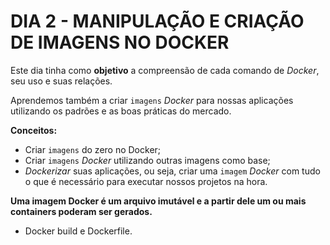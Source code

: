# DIA 2 - MANIPULAÇÃO E CRIAÇÃO DE IMAGENS NO DOCKER



Este dia tinha como **objetivo** a compreensão de cada comando de *Docker*, seu uso e suas relações.

Aprendemos também a criar `imagens` *Docker* para nossas aplicações utilizando os padrões e as boas práticas do mercado.

**Conceitos:**

* Criar `imagens` do zero no Docker;
* Criar `imagens` *Docker* utilizando outras imagens como base;
* *Dockerizar* suas aplicações, ou seja, criar uma `imagem` *Docker* com tudo o que é necessário para executar nossos projetos na hora.

**Uma imagem Docker é um arquivo imutável e a partir dele um ou mais containers poderam ser gerados.**

* Docker build e Dockerfile.
